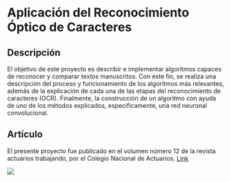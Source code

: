 # Aplicación del Reconocimiento Óptico de Caracteres

## Descripción

El objetivo de este proyecto es describir e implementar algoritmos 
capaces de reconocer y comparar textos manuscritos. 
Con este fin, se realiza una descripción del proceso y 
funcionamiento de los algoritmos más relevantes, 
además de la explicación de cada una de las etapas del 
reconocimiento de caracteres (OCR). Finalmente, la 
construcción de un algoritmo con ayuda de uno de los 
métodos explicados, específicamente, una red neuronal 
convolucional.

## Artículo

El presente proyecto fue publicado en el volumen número 12 
de la revista actuarios trabajando, por el Colegio Nacional 
de Actuarios. [Link](https://lnkd.in/gCAjjqng)

![](https://media-exp1.licdn.com/dms/image/C4D22AQEdJ7-PYMDA_g/feedshare-shrink_800/0/1658848731876?e=1665619200&v=beta&t=9fCydMtx1rOrVw12ns7rX3Bh30NoqB7mgWbqP-mpWE0)
